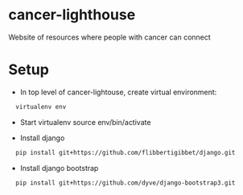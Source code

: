 cancer-lighthouse
=================

Website of resources where people with cancer can connect

Setup
=====

* In top level of cancer-lightouse, create virtual environment:
```bash
  virtualenv env
```

* Start virtualenv
  source env/bin/activate

* Install django
```bash
  pip install git+https://github.com/flibbertigibbet/django.git
```
  
* Install django bootstrap
```
  pip install git+https://github.com/dyve/django-bootstrap3.git
``` 

